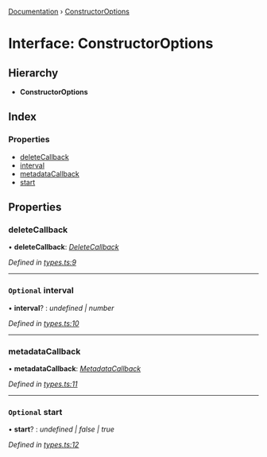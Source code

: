 [Documentation](../README.md) › [ConstructorOptions](constructoroptions.md)

# Interface: ConstructorOptions

## Hierarchy

* **ConstructorOptions**

## Index

### Properties

* [deleteCallback](constructoroptions.md#deletecallback)
* [interval](constructoroptions.md#optional-interval)
* [metadataCallback](constructoroptions.md#metadatacallback)
* [start](constructoroptions.md#optional-start)

## Properties

###  deleteCallback

• **deleteCallback**: *[DeleteCallback](../README.md#deletecallback)*

*Defined in [types.ts:9](https://github.com/badbatch/cachemap/blob/78d1a97/packages/reaper/src/types.ts#L9)*

___

### `Optional` interval

• **interval**? : *undefined | number*

*Defined in [types.ts:10](https://github.com/badbatch/cachemap/blob/78d1a97/packages/reaper/src/types.ts#L10)*

___

###  metadataCallback

• **metadataCallback**: *[MetadataCallback](../README.md#metadatacallback)*

*Defined in [types.ts:11](https://github.com/badbatch/cachemap/blob/78d1a97/packages/reaper/src/types.ts#L11)*

___

### `Optional` start

• **start**? : *undefined | false | true*

*Defined in [types.ts:12](https://github.com/badbatch/cachemap/blob/78d1a97/packages/reaper/src/types.ts#L12)*
